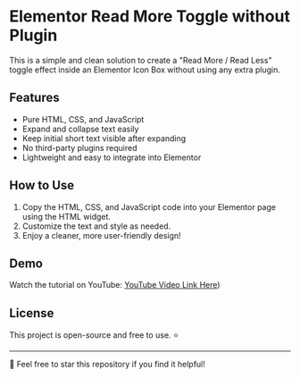 # Elementor Read More Toggle without Plugin

This is a simple and clean solution to create a "Read More / Read Less" toggle effect inside an Elementor Icon Box without using any extra plugin.

## Features
- Pure HTML, CSS, and JavaScript
- Expand and collapse text easily
- Keep initial short text visible after expanding
- No third-party plugins required
- Lightweight and easy to integrate into Elementor

## How to Use
1. Copy the HTML, CSS, and JavaScript code into your Elementor page using the HTML widget.
2. Customize the text and style as needed.
3. Enjoy a cleaner, more user-friendly design!

## Demo
Watch the tutorial on YouTube: [YouTube Video Link Here](https://youtu.be/With9oxVQ0s?si=XAeA5_Uo1SGmpdbQ))

## License
This project is open-source and free to use. ⭐

---

💬 Feel free to star this repository if you find it helpful!
